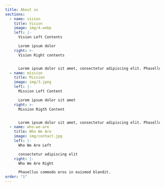 ```yaml
---
title: About us
sections:
  - name: vision
    title: Vision
    image: img/4.webp
    left: |-
      Vision Left Contents

      Lorem ipsum dolor 
    right: >-
      Vision Right contents


      Lorem ipsum dolor sit amet, consectetur adipiscing elit. Phasellus hendrerit nisi non placerat iaculis.
  - name: mission
    title: Mission
    image: img/3.jpeg
    left: |-
      Mission Left Content

      Lorem ipsum dolor sit amet
    right: >-
      M﻿ission Rigth Content


      Lorem ipsum dolor sit amet, consectetur adipiscing elit. Phasellus hendrerit nisi non placerat iaculis. Phasellus commodo eros in euismod blandit. Nullam volutpat quam a diam blandit luctus. Aenean eleifend .
  - name: who-we-are
    title: Who We Are
    image: img/contact.jpg
    left: |-
      W﻿ho We Are Left

      consectetur adipiscing elit 
    right: |-
      W﻿ho We Are Right

      Phasellus commodo eros in euismod blandit.
order: "1"
---
```

